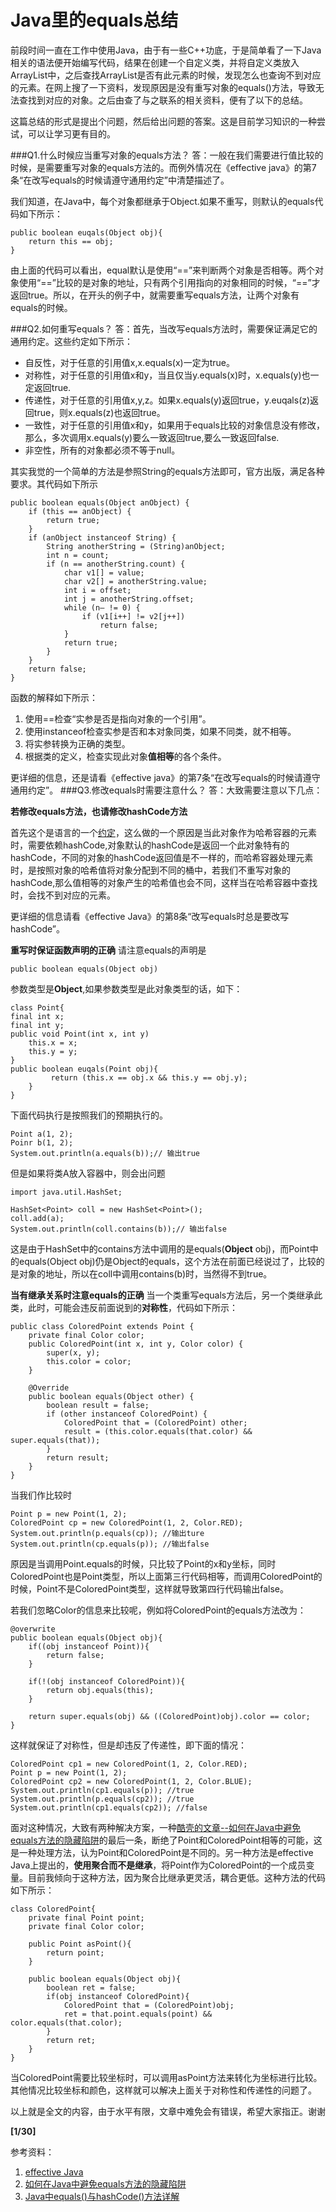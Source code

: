 # Java里的equals总结

前段时间一直在工作中使用Java，由于有一些C++功底，于是简单看了一下Java相关的语法便开始编写代码，结果在创建一个自定义类，并将自定义类放入ArrayList中，之后查找ArrayList是否有此元素的时候，发现怎么也查询不到对应的元素。在网上搜了一下资料，发现原因是没有重写对象的equals()方法，导致无法查找到对应的对象。之后由查了与之联系的相关资料，便有了以下的总结。

这篇总结的形式是提出个问题，然后给出问题的答案。这是目前学习知识的一种尝试，可以让学习更有目的。

###Q1.什么时候应当重写对象的equals方法？
答：一般在我们需要进行值比较的时候，是需要重写对象的equals方法的。而例外情况在《effective java》的第7条“在改写equals的时候请遵守通用约定”中清楚描述了。

我们知道，在Java中，每个对象都继承于Object.如果不重写，则默认的equals代码如下所示：
```
public boolean euqals(Object obj){
    return this == obj;
}
```
由上面的代码可以看出，equal默认是使用“==”来判断两个对象是否相等。两个对象使用“==”比较的是对象的地址，只有两个引用指向的对象相同的时候，“==”才返回true。所以，在开头的例子中，就需要重写equals方法，让两个对象有equals的时候。

###Q2.如何重写equals？
答：首先，当改写equals方法时，需要保证满足它的通用约定。这些约定如下所示：

- 自反性，对于任意的引用值x,x.equals(x)一定为true。
- 对称性，对于任意的引用值x和y，当且仅当y.equals(x)时，x.equals(y)也一定返回true.
- 传递性，对于任意的引用值x,y,z。如果x.equals(y)返回true，y.euqals(z)返回true，则x.equals(z)也返回true。
- 一致性，对于任意的引用值x和y，如果用于equals比较的对象信息没有修改，那么，多次调用x.equals(y)要么一致返回true,要么一致返回false.
- 非空性，所有的对象都必须不等于null。

其实我觉的一个简单的方法是参照String的equals方法即可，官方出版，满足各种要求。其代码如下所示
```
public boolean equals(Object anObject) {
    if (this == anObject) {
        return true;
    }
    if (anObject instanceof String) {
        String anotherString = (String)anObject;
        int n = count;
        if (n == anotherString.count) {
            char v1[] = value;
            char v2[] = anotherString.value;
            int i = offset;
            int j = anotherString.offset;
            while (n– != 0) {
                if (v1[i++] != v2[j++])
                    return false;
            }
            return true;
        }
    }
    return false;
}
```
函数的解释如下所示：
1. 使用==检查“实参是否是指向对象的一个引用”。
2. 使用instanceof检查实参是否和本对象同类，如果不同类，就不相等。
3. 将实参转换为正确的类型。
4. 根据类的定义，检查实现此对象**值相等**的各个条件。

更详细的信息，还是请看《effective java》的第7条“在改写equals的时候请遵守通用约定”。
###Q3.修改equals时需要注意什么？
答：大致需要注意以下几点：

**若修改equals方法，也请修改hashCode方法**

首先这个是语言的一个[约定](http://docs.oracle.com/javase/7/docs/api/java/lang/Object.html#hashCode())，这么做的一个原因是当此对象作为哈希容器的元素时，需要依赖hashCode,对象默认的hashCode是返回一个此对象特有的hashCode，不同的对象的hashCode返回值是不一样的，而哈希容器处理元素时，是按照对象的哈希值将对象分配到不同的桶中，若我们不重写对象的hashCode,那么值相等的对象产生的哈希值也会不同，这样当在哈希容器中查找时，会找不到对应的元素。

更详细的信息请看《effective Java》的第8条“改写equals时总是要改写hashCode”。

**重写时保证函数声明的正确**
请注意equals的声明是
```
public boolean equals(Object obj)
```
参数类型是**Object**,如果参数类型是此对象类型的话，如下：
```
class Point{
final int x;
final int y;
public void Point(int x, int y)
    this.x = x;
    this.y = y;
}
public boolean euqals(Point obj){
         return (this.x == obj.x && this.y == obj.y);
    }
}
```
下面代码执行是按照我们的预期执行的。
```
Point a(1, 2);
Poinr b(1, 2);
System.out.println(a.equals(b));// 输出true
```
但是如果将类A放入容器中，则会出问题
```
import java.util.HashSet;

HashSet<Point> coll = new HashSet<Point>();
coll.add(a);
System.out.println(coll.contains(b));// 输出false
```
这是由于HashSet中的contains方法中调用的是equals(**Object** obj)，而Point中的equals(Object obj)仍是Object的equals，这个方法在前面已经说过了，比较的是对象的地址，所以在coll中调用contains(b)时，当然得不到true。

**当有继承关系时注意equals的正确**
当一个类重写equals方法后，另一个类继承此类，此时，可能会违反前面说到的**对称性**，代码如下所示：
```
public class ColoredPoint extends Point { 
    private final Color color;
    public ColoredPoint(int x, int y, Color color) {
        super(x, y);
        this.color = color;
    }

    @Override 
    public boolean equals(Object other) {
        boolean result = false;
        if (other instanceof ColoredPoint) {
            ColoredPoint that = (ColoredPoint) other;
            result = (this.color.equals(that.color) && super.equals(that));
        }
        return result;
    }
}
```
当我们作比较时
```
Point p = new Point(1, 2);
ColoredPoint cp = new ColoredPoint(1, 2, Color.RED);
System.out.println(p.equals(cp)); //输出ture
System.out.println(cp.equals(p)); //输出false
```
原因是当调用Point.equals的时候，只比较了Point的x和y坐标，同时ColoredPoint也是Point类型，所以上面第三行代码相等，而调用ColoredPoint的时候，Point不是ColoredPoint类型，这样就导致第四行代码输出false。

若我们忽略Color的信息来比较呢，例如将ColoredPoint的equals方法改为：
```
@overwrite
public boolean equals(Object obj){
    if((obj instanceof Point)){
        return false;
    }
    
    if(!(obj instanceof ColoredPoint)){
        return obj.equals(this);
    }
    
    return super.equals(obj) && ((ColoredPoint)obj).color == color;
}
```
这样就保证了对称性，但是却违反了传递性，即下面的情况：
```
ColoredPoint cp1 = new ColoredPoint(1, 2, Color.RED);
Point p = new Point(1, 2);
ColoredPoint cp2 = new ColoredPoint(1, 2, Color.BLUE);
System.out.println(cp1.equals(p)); //true
System.out.println(p.equals(cp2)); //true
System.out.println(cp1.equals(cp2)); //false
```
面对这种情况，大致有两种解决方案，一种[酷壳的文章--如何在Java中避免equals方法的隐藏陷阱](http://coolshell.cn/articles/1051.html)的最后一条，断绝了Point和ColoredPoint相等的可能，这是一种处理方法，认为Point和ColoredPoint是不同的。另一种方法是effective Java上提出的，**使用聚合而不是继承**，将Point作为ColoredPoint的一个成员变量。目前我倾向于这种方法，因为聚合比继承更灵活，耦合更低。这种方法的代码如下所示：
```
class ColoredPoint{
    private final Point point;
    private final Color color;
    
    public Point asPoint(){
        return point;
    }
    
    public boolean equals(Object obj){
        boolean ret = false;
        if(obj instanceof ColoredPoint){
            ColoredPoint that = (ColoredPoint)obj;
            ret = that.point.equals(point) && color.equals(that.color);
        }
        return ret;
    }
}
```
当ColoredPoint需要比较坐标时，可以调用asPoint方法来转化为坐标进行比较。其他情况比较坐标和颜色，这样就可以解决上面关于对称性和传递性的问题了。

以上就是全文的内容，由于水平有限，文章中难免会有错误，希望大家指正。谢谢

**[1/30]**

参考资料：
1. [effective Java](http://www.amazon.cn/Sun-%E5%85%AC%E5%8F%B8%E6%A0%B8%E5%BF%83%E6%8A%80%E6%9C%AF%E4%B8%9B%E4%B9%A6-Effective-Java%E4%B8%AD%E6%96%87%E7%89%88-Joshua-Bloch/dp/B001PTGR52/ref=sr_1_1?ie=UTF8&qid=1425477146&sr=8-1&keywords=effective+java)
2. [如何在Java中避免equals方法的隐藏陷阱](http://coolshell.cn/articles/1051.html)
3. [Java中equals()与hashCode()方法详解](http://bijian1013.iteye.com/blog/1972404)

